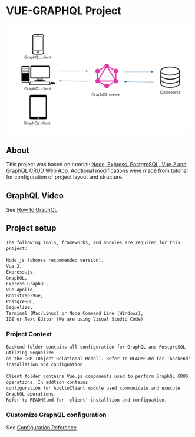 # VUE-GRAPHQL Project
[<img src="graphql_image.jpg" width="500"/>](graphql_image.jpg)

## About
This project was based on tutorial: 
[Node, Express, PostgreSQL, Vue 2 and GraphQL CRUD Web App](https://morioh.com/p/8a84a1678ad7/). Addtional
modifications were made from tutorial for configuration of project layout and structure.

## GraphQL Video
See [How to GraphQL](https://www.howtographql.com/basics/3-big-picture/).

## Project setup
```
The following tools, frameworks, and modules are required for this project:

Node.js (choose recommended version),
Vue 2,
Express.js,
GraphQL,
Express-GraphQL,
Vue-Apollo,
Bootstrap-Vue,
PostgreSQL,
Sequelize,
Terminal (Mac/Linux) or Node Command Line (Windows),
IDE or Text Editor (We are using Visual Studio Code)
```

### Project Context
```
Backend folder contains all configuration for GraphQL and PostgreSQL utilzing Sequelize 
as the ORM (Object Relational Model). Refer to README.md for 'backend' installation and configuation.

Client folder contains Vue.js components used to perform GraphQL CRUD operations. In addtion contains 
configuration for ApolloClient module used communicate and execute GraphQL operations. 
Refer to README.md for 'client' installtion and configuation.
```

### Customize GraphQL configuration
See [Configuration Reference](https://graphql.org/).

